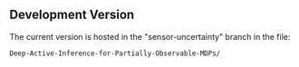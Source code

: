 ## Development Version
The current version is hosted in the "sensor-uncertainty" branch in the file:

```
Deep-Active-Inference-for-Partially-Observable-MDPs/
```

